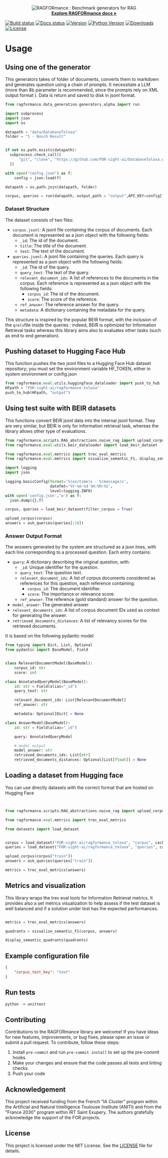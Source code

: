 
<div align="center">
  <img src="docs/assets/img/ragformance_banner.png" alt="RAGFORmance : Benchmark generators for RAG">
<br/>
  <!-- Link to the documentation -->
  <a href="TODO"><strong>Explore RAGFORmance docs »</strong></a>
  <br>

</div>

[![Build status](https://github.com/FOR-sight-ai/RAGFORmance/actions/workflows/publish.yml/badge.svg?branch=main)](https://github.com/FOR-sight-ai/ragformance/actions)
[![Docs status](https://img.shields.io/readthedocs/RAGFORmance)](TODO)
[![Version](https://img.shields.io/pypi/v/ragformance?color=blue)](https://pypi.org/project/ragformance/)
[![Python Version](https://img.shields.io/pypi/pyversions/ragformance.svg?color=blue)](https://pypi.org/project/ragformance/)
[![Downloads](https://static.pepy.tech/badge/ragformance)](https://pepy.tech/project/ragformance)
[![License](https://img.shields.io/badge/License-MIT-yellow.svg)](https://github.com/FOR-sight-ai/ragformance/blob/main/LICENSE)


# Usage

## Using one of the generator
This generators takes of folder of documents, converts them to markdown and generates question using a chain of prompts. It necessitate a LLM (more than 8b parameter is recommended, since the prompts rely on XML output format ).
Data is return and saved to disk in jsonl format.


``` python
from ragformance.data_generation.generators.alpha import run

import subprocess
import json
import os

datapath = "data/DatabaseToloxa"
folder = "1 - Bosch Result"


if not os.path.exists(datapath):
  subprocess.check_call([
      "git", "clone", "https://github.com/FOR-sight-ai/DatabaseToloxa.git", datapath
  ])

with open("config.json") as f:
    config = json.load(f)

datapath = os.path.join(datapath, folder)

corpus, queries = run(datapath, output_path = "output",API_KEY=config["LLMkey"], API_URL=config["LLMurl"], API_MODEL=config["LLMmodel"])
```

### Dataset Structure
The dataset consists of two files:
- `corpus.jsonl`: A jsonl file containing the corpus of documents. Each document is represented as a json object with the following fields:
    - `_id`: The id of the document.
    - `title`: The title of the document.
    - `text`: The text of the document.
- `queries.jsonl`: A jsonl file containing the queries. Each query is represented as a json object with the following fields:
    - `_id`: The id of the query.
    - `query_text`: The text of the query.
    - `relevant_document_ids`: A list of references to the documents in the corpus. Each reference is represented as a json object with the following fields:
        - `corpus_id`: The id of the document.
        - `score`: The score of the reference.
    - `ref_anwser`: The reference answer for the query.
    - `metadata`: A dictionary containing the metadata for the query.

This structure is inspired by the popular BEIR format, with the inclusion of the `qrels`file inside the queries : indeed, BEIR is optimized for Information Retrieval tasks whereas this library aims also to evaluates other tasks (such as end to end generation).

## Pushing dataset to Hugging Face Hub
This function pushes the two jsonl files to a Hugging Face Hub dataset repository; you must set the environment variable HF_TOKEN, either in system environment or config.json

``` python
from ragformance.eval.utils.huggingface_dataloader import push_to_hub
HFpath = "FOR-sight-ai/ragformance-toloxa"
push_to_hub(HFpath, "output")
```


## Using test suite with BEIR datasets
This functions convert BEIR jsonl data into the internal jsonl format. They are very similar, but BEIR is only for information retrieval task, whereas the library allows other type of evaluations.

``` python
from ragformance.scripts.RAG_abstractions.naive_rag import upload_corpus, ask_queries
from ragformance.eval.utils.beir_dataloader import load_beir_dataset

from ragformance.eval.metrics import trec_eval_metrics
from ragformance.eval.metrics import visualize_semantic_F1, display_semantic_quadrants

import logging
import json

logging.basicConfig(format='%(asctime)s - %(message)s',
                    datefmt='%Y-%m-%d %H:%M:%S',
                    level=logging.INFO)
with open('config.json','w') as f:
  json.dump({},f)

corpus, queries = load_beir_dataset(filter_corpus = True)

upload_corpus(corpus)
answers = ask_queries(queries[:10])

```


### Answer Output Format
The answers generated by the system are structured as a json lines, with each line corresponding to a processed question. Each entry contains:

- `query`: A dictionary describing the original question, with:
  - `_id`: Unique identifier for the question.
  - `query_text`: The question text.
  - `relevant_document_ids`: A list of corpus documents considered as references for this question, each reference containing:
    - `corpus_id`: The document identifier.
    - `score`: The importance or relevance score.
  - `ref_anwser`: The reference (gold standard) answer for the question.
- `model_answer`: The generated answer
- `relevant_documents_ids`: A list of corpus document IDs used as context for generating the answer.
- `retrieved_documents_distances`: A list of relevancy scores for the retrieved documents.

It is based on the following pydantic model
```python
from typing import Dict, List, Optional
from pydantic import BaseModel, Field


class RelevantDocumentModel(BaseModel):
    corpus_id: str
    score: int

class AnnotatedQueryModel(BaseModel):
    id: str = Field(alias="_id")
    query_text: str

    relevant_document_ids: List[RelevantDocumentModel]
    ref_anwser: str

    metadata: Optional[Dict] = None

class AnswerModel(BaseModel):
    id: str = Field(alias="_id")

    query: AnnotatedQueryModel

    # model output
    model_answer: str
    retrieved_documents_ids: List[str]
    retrieved_documents_distances: Optional[List[float]] = None
```

## Loading a dataset from Hugging face

You can use directly datasets with the correct format that are hosted on Hugging Face

``` python


from ragformance.scripts.RAG_abstractions.naive_rag import upload_corpus, ask_queries

from ragformance.eval.metrics import trec_eval_metrics

from datasets import load_dataset


corpus = load_dataset("FOR-sight-ai/ragformance_toloxa", "corpus", cache_dir="output")
queries = load_dataset("FOR-sight-ai/ragformance_toloxa", "queries", cache_dir="output")

upload_corpus(corpus["train"])
answers = ask_queries(queries["train"])

metrics = trec_eval_metrics(answers)

```

## Metrics and visualization
This library wraps the trev eval tools for Information Retrieval metrics.
It provides also a set metrics visualization to help assess if the test dataset is well balanced and if a solution under test has the expected performances.

```python

metrics = trec_eval_metrics(answers)

quadrants = visualize_semantic_F1(corpus, answers)

display_semantic_quadrants(quadrants)

```

## Example configuration file

``` json
{
    "corpus_text_key": "text"
}


```

## Run tests

```bash
python -m unittest
```



## Contributing

Contributions to the RAGFORmance library are welcome! If you have ideas for new features, improvements, or bug fixes, please open an issue or submit a pull request.
To contribute, follow these steps:
1. Install `pre-commit` and run `pre-commit install` to set up the pre-commit hooks.
2. Make your changes and ensure that the code passes all tests and linting checks.
3. Push your code

## Acknowledgement

This project received funding from the French ”IA Cluster” program within the Artificial and Natural Intelligence Toulouse Institute (ANITI) and from the "France 2030" program within IRT Saint Exupery. The authors gratefully acknowledge the support of the FOR projects.

## License

This project is licensed under the MIT License. See the [LICENSE](LICENSE) file for details.
